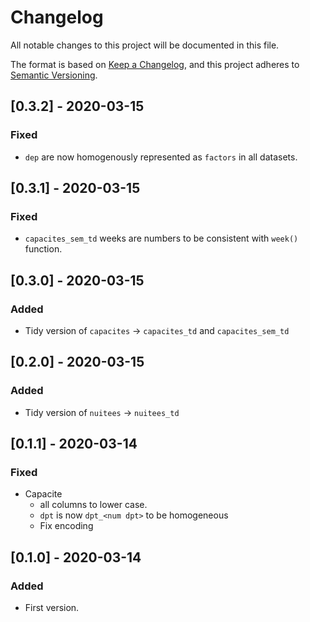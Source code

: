 Changelog
=========

All notable changes to this project will be documented in this file.

The format is based on [Keep a Changelog](https://keepachangelog.com/en/1.0.0/),
and this project adheres to [Semantic Versioning](https://semver.org/spec/v2.0.0.html).

## [0.3.2] - 2020-03-15

### Fixed

- `dep` are now homogenously represented as `factors` in all datasets.

## [0.3.1] - 2020-03-15

### Fixed

- `capacites_sem_td` weeks are numbers to be consistent with `week()` function.

## [0.3.0] - 2020-03-15

### Added

- Tidy version of `capacites` -> `capacites_td` and `capacites_sem_td`

## [0.2.0] - 2020-03-15

### Added

- Tidy version of `nuitees` -> `nuitees_td`

## [0.1.1] - 2020-03-14

### Fixed

- Capacite 
    - all columns to lower case.
    - `dpt` is now `dpt_<num dpt>` to be homogeneous
    - Fix encoding

## [0.1.0] - 2020-03-14

### Added

- First version.
